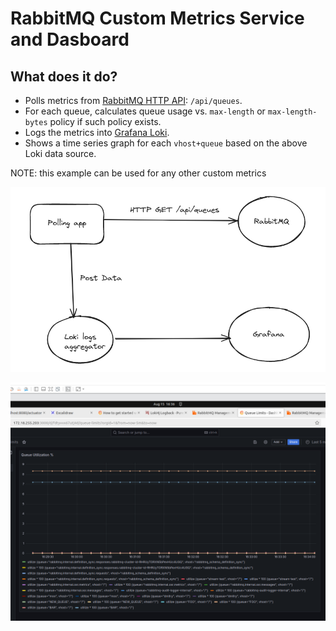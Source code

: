 # RabbitMQ Custom Metrics Service and Dasboard

## What does it do?
* Polls metrics from [RabbitMQ HTTP API](https://www.rabbitmq.com/docs/management#http-api): `/api/queues`.
* For each queue, calculates queue usage vs. `max-length` or `max-length-bytes` policy if such policy exists.
* Logs the metrics into [Grafana Loki](https://grafana.com/oss/loki/).
* Shows a time series graph for each `vhost+queue` based on the above Loki data source.

NOTE: this example can be used for any other custom metrics

![Architecture](/doc/architecture.png)

![Grafana Dashboard](/doc/dashboard.png)